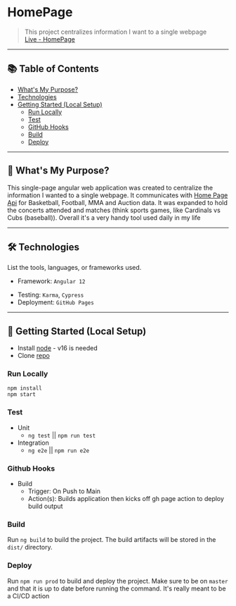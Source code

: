 # HomePage

> This project centralizes information I want to a single webpage <br/>
> [Live - HomePage](https://home-page.ryan-brock.com/)

---

## 📚 Table of Contents

- [What's My Purpose?](#-whats-my-purpose)
- [Technologies](#-technologies)
- [Getting Started (Local Setup)](#-getting-started-local-setup)
  - [Run Locally](#run-locally)
  - [Test](#test)
  - [GitHub Hooks](#github-hooks)
  - [Build](#build)
  - [Deploy](#deploy)

---

## 🧠 What's My Purpose?

This single-page angular web application was created to centralize the information I wanted to a single webpage. It communicates with [Home Page Api](https://github.com/rbrock44/home-page-api) for Basketball, Football, MMA and Auction data. It was expanded to hold the concerts attended and matches (think sports games, like Cardinals vs Cubs (baseball)). Overall it's a very handy tool used daily in my life 

---

## 🛠 Technologies

List the tools, languages, or frameworks used.

- Framework: `Angular 12`
<!-- - Styles: `Tailwind CSS` -->
- Testing: `Karma`, `Cypress`
- Deployment: `GitHub Pages`

---

## 🚀 Getting Started (Local Setup)

* Install [node](https://nodejs.org/en) - v16 is needed
* Clone [repo](https://github.com/rbrock44/directory)

### Run Locally

```
npm install
npm start
```

### Test

- Unit
    - `ng test` || `npm run test`
- Integration
    - `ng e2e` || `npm run e2e`

### Github Hooks

- Build
    - Trigger: On Push to Main
    - Action(s): Builds application then kicks off gh page action to deploy build output

### Build

Run `ng build` to build the project. The build artifacts will be stored in the `dist/` directory.

### Deploy

Run `npm run prod` to build and deploy the project. Make sure to be on `master` and that it is up to date before running the command. It's really meant to be a CI/CD action
